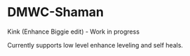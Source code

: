 # DMWC-Shaman
Kink (Enhance Biggie edit) - Work in progress

Currently supports low level enhance leveling and self heals. 
